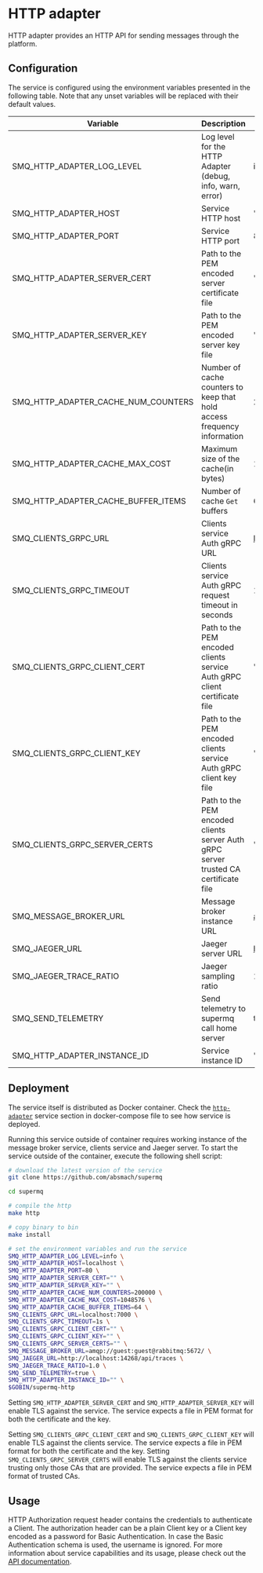 # HTTP adapter

HTTP adapter provides an HTTP API for sending messages through the platform.

## Configuration

The service is configured using the environment variables presented in the following table. Note that any unset variables will be replaced with their default values.

| Variable                            | Description                                                                         | Default                             |
| ----------------------------------- | ----------------------------------------------------------------------------------- | ----------------------------------- |
| SMQ_HTTP_ADAPTER_LOG_LEVEL          | Log level for the HTTP Adapter (debug, info, warn, error)                           | info                                |
| SMQ_HTTP_ADAPTER_HOST               | Service HTTP host                                                                   | ""                                  |
| SMQ_HTTP_ADAPTER_PORT               | Service HTTP port                                                                   | 80                                  |
| SMQ_HTTP_ADAPTER_SERVER_CERT        | Path to the PEM encoded server certificate file                                     | ""                                  |
| SMQ_HTTP_ADAPTER_SERVER_KEY         | Path to the PEM encoded server key file                                             | ""                                  |
| SMQ_HTTP_ADAPTER_CACHE_NUM_COUNTERS | Number of cache counters to keep that hold access frequency information             | 200000                              |
| SMQ_HTTP_ADAPTER_CACHE_MAX_COST     | Maximum size of the cache(in bytes)                                                 | 1048576                             |
| SMQ_HTTP_ADAPTER_CACHE_BUFFER_ITEMS | Number of cache `Get` buffers                                                       | 64                                  |
| SMQ_CLIENTS_GRPC_URL                | Clients service Auth gRPC URL                                                       | <localhost:7000>                    |
| SMQ_CLIENTS_GRPC_TIMEOUT            | Clients service Auth gRPC request timeout in seconds                                | 1s                                  |
| SMQ_CLIENTS_GRPC_CLIENT_CERT        | Path to the PEM encoded clients service Auth gRPC client certificate file           | ""                                  |
| SMQ_CLIENTS_GRPC_CLIENT_KEY         | Path to the PEM encoded clients service Auth gRPC client key file                   | ""                                  |
| SMQ_CLIENTS_GRPC_SERVER_CERTS       | Path to the PEM encoded clients server Auth gRPC server trusted CA certificate file | ""                                  |
| SMQ_MESSAGE_BROKER_URL              | Message broker instance URL                                                         | <amqp://guest:guest@rabbitmq:5672/> |
| SMQ_JAEGER_URL                      | Jaeger server URL                                                                   | <http://localhost:4318/v1/traces>   |
| SMQ_JAEGER_TRACE_RATIO              | Jaeger sampling ratio                                                               | 1.0                                 |
| SMQ_SEND_TELEMETRY                  | Send telemetry to supermq call home server                                          | true                                |
| SMQ_HTTP_ADAPTER_INSTANCE_ID        | Service instance ID                                                                 | ""                                  |

## Deployment

The service itself is distributed as Docker container. Check the [`http-adapter`](https://github.com/absmach/supermq/blob/main/docker/docker-compose.yaml) service section in docker-compose file to see how service is deployed.

Running this service outside of container requires working instance of the message broker service, clients service and Jaeger server.
To start the service outside of the container, execute the following shell script:

```bash
# download the latest version of the service
git clone https://github.com/absmach/supermq

cd supermq

# compile the http
make http

# copy binary to bin
make install

# set the environment variables and run the service
SMQ_HTTP_ADAPTER_LOG_LEVEL=info \
SMQ_HTTP_ADAPTER_HOST=localhost \
SMQ_HTTP_ADAPTER_PORT=80 \
SMQ_HTTP_ADAPTER_SERVER_CERT="" \
SMQ_HTTP_ADAPTER_SERVER_KEY="" \
SMQ_HTTP_ADAPTER_CACHE_NUM_COUNTERS=200000 \
SMQ_HTTP_ADAPTER_CACHE_MAX_COST=1048576 \
SMQ_HTTP_ADAPTER_CACHE_BUFFER_ITEMS=64 \
SMQ_CLIENTS_GRPC_URL=localhost:7000 \
SMQ_CLIENTS_GRPC_TIMEOUT=1s \
SMQ_CLIENTS_GRPC_CLIENT_CERT="" \
SMQ_CLIENTS_GRPC_CLIENT_KEY="" \
SMQ_CLIENTS_GRPC_SERVER_CERTS="" \
SMQ_MESSAGE_BROKER_URL=amqp://guest:guest@rabbitmq:5672/ \
SMQ_JAEGER_URL=http://localhost:14268/api/traces \
SMQ_JAEGER_TRACE_RATIO=1.0 \
SMQ_SEND_TELEMETRY=true \
SMQ_HTTP_ADAPTER_INSTANCE_ID="" \
$GOBIN/supermq-http
```

Setting `SMQ_HTTP_ADAPTER_SERVER_CERT` and `SMQ_HTTP_ADAPTER_SERVER_KEY` will enable TLS against the service. The service expects a file in PEM format for both the certificate and the key.

Setting `SMQ_CLIENTS_GRPC_CLIENT_CERT` and `SMQ_CLIENTS_GRPC_CLIENT_KEY` will enable TLS against the clients service. The service expects a file in PEM format for both the certificate and the key. Setting `SMQ_CLIENTS_GRPC_SERVER_CERTS` will enable TLS against the clients service trusting only those CAs that are provided. The service expects a file in PEM format of trusted CAs.

## Usage

HTTP Authorization request header contains the credentials to authenticate a Client. The authorization header can be a plain Client key or a Client key encoded as a password for Basic Authentication. In case the Basic Authentication schema is used, the username is ignored. For more information about service capabilities and its usage, please check out the [API documentation](https://docs.api.supermq.abstractmachines.fr/?urls.primaryName=http.yaml).
